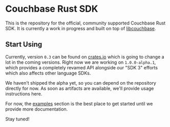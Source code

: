 # Couchbase Rust SDK

This is the repository for the official, community supported Couchbase Rust SDK. It is currently a work in progress and built on top of [libcouchbase](https://github.com/couchbase/libcouchbase/).

## Start Using

Currently, version `0.3` can be found on [crates.io](https://crates.io/crates/couchbase) which is going to change a lot in the coming versions. Right now we are working on `1.0.0-alpha.1`, which provides a completely revamed API alongside our "SDK 3" efforts which also affects other language SDKs.

We haven't shipped the alpha yet, so you can depend on the repository directly for now. As soon as artifacts are available, we'll provide usage instructions here.

For now, the [examples](https://github.com/couchbaselabs/couchbase-rs/tree/master/couchbase/examples) section is the best place to get started until we provide more documentation.

Stay tuned!